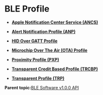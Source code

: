 # BLE Profile

-   **[Apple Notification Center Service \(ANCS\)](GUID-60C31EFB-81A9-4DDB-877F-CA13A1D7D247.md)**  

-   **[Alert Notification Profile \(ANP\)](GUID-22F0200D-B99D-400A-8FF1-542F5DC9C283.md)**  

-   **[HID Over GATT Profile](GUID-A51A755A-E84F-4AA8-8DB7-D2A3A0F7161F.md)**  

-   **[Microchip Over The Air \(OTA\) Profile](GUID-0B5B8D98-C91A-4CFF-ABFA-245F9ED08A70.md)**  

-   **[Proximity Profile \(PXP\)](GUID-2CF55892-78B6-4613-8381-4745A1A047E0.md)**  

-   **[Transparent Credit Based Profile \(TRCBP\)](GUID-4E4DAE13-1BCF-48DE-864E-DC821097161F.md)**  

-   **[Transparent Profile \(TRP\)](GUID-DFBCBE4D-2E2C-4162-947B-30CDF6F3ADCB.md)**  


**Parent topic:**[BLE Software v1.0.0 API](GUID-79157BDE-86A8-4660-98CA-D67BF921F154.md)

